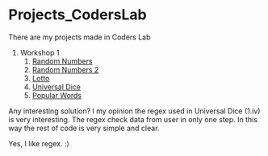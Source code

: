 # Projects_CodersLab
There are my projects made in Coders Lab


<ol>
  <li>Workshop 1
    <ol>
      <li><a href="https://github.com/AdrianGalus/Projects_CodersLab/blob/master/src/pl/adriangalus/projectscoderslab/workshop1/randomnumbers/RandomNumbers.java">Random Numbers</a></li>
      <li><a href="https://github.com/AdrianGalus/Projects_CodersLab/blob/master/src/pl/adriangalus/projectscoderslab/workshop1/randomnumbers/RandomNumbers2.java">Random Numbers 2</a></li>
      <li><a href="https://github.com/AdrianGalus/Projects_CodersLab/blob/master/src/pl/adriangalus/projectscoderslab/workshop1/lottogame/Lotto.java">Lotto</a></li>
      <li><a href="https://github.com/AdrianGalus/Projects_CodersLab/blob/master/src/pl/adriangalus/projectscoderslab/workshop1/dice/UniversalDice.java">Universal Dice</a></li>
      <li><a href="https://github.com/AdrianGalus/Projects_CodersLab/blob/master/src/pl/adriangalus/projectscoderslab/workshop1/words/PopularWords.java">Popular Words</a></li>
    </ol>
 </li>
</ol>

Any interesting solution? I my opinion the regex used in Universal Dice (1.iv) is very interesting. The regex check data from user in only one step. In this way the rest of code is very simple and clear. 

Yes, I like regex. :)